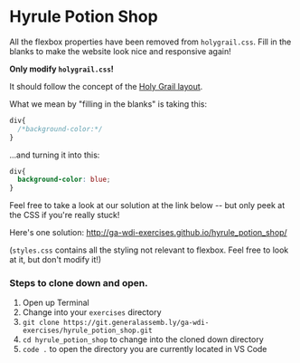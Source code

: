 # Hyrule Potion Shop

All the flexbox properties have been removed from `holygrail.css`. Fill in the blanks to make the website look nice and responsive again!

**Only modify `holygrail.css`!**

It should follow the concept of the [Holy Grail layout](https://mdn.mozillademos.org/files/3760/HolyGrailLayout.png).

What we mean by "filling in the blanks" is taking this:

```css
div{
  /*background-color:*/
}
```

...and turning it into this:

```css
div{
  background-color: blue;
}
```

Feel free to take a look at our solution at the link below -- but only peek at the CSS if you're really stuck!

Here's one solution: http://ga-wdi-exercises.github.io/hyrule_potion_shop/

(`styles.css` contains all the styling not relevant to flexbox. Feel free to look at it, but don't modify it!)

### Steps to clone down and open.  

1. Open up Terminal
2. Change into your `exercises` directory
3. `git clone https://git.generalassemb.ly/ga-wdi-exercises/hyrule_potion_shop.git`
4. `cd hyrule_potion_shop` to change into the cloned down directory
5. `code .` to open the directory you are currently located in VS Code